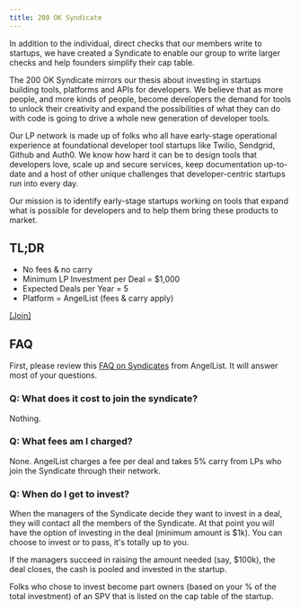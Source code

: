 ```yaml
---
title: 200 OK Syndicate
---
```

In addition to the individual, direct checks that our members write to startups, we have created a Syndicate to enable our group to write larger checks and help founders simplify their cap table.

The 200 OK Syndicate mirrors our thesis about investing in startups building tools, platforms and APIs for developers. We believe that as more people, and more kinds of people, become developers the demand for tools to unlock their creativity and expand the possibilities of what they can do with code is going to drive a whole new generation of developer tools.

Our LP network is made up of folks who all have early-stage operational experience at foundational developer tool startups like Twilio, Sendgrid, Github and Auth0. We know how hard it can be to design tools that developers love, scale up and secure services, keep documentation up-to-date and a host of other unique challenges that developer-centric startups run into every day.

Our mission is to identify early-stage startups working on tools that expand what is possible for developers and to help them bring these products to market.
## TL;DR

* No fees & no carry
* Minimum LP Investment per Deal = $1,​000
* Expected Deals per Year = 5
* Platform = AngelList (fees & carry apply)

[[Join]](https://angel.co/s/http-200-ok/w7Q2q)

## FAQ

First, please review this [FAQ on Syndicates](https://help.venture.angel.co/hc/en-us/sections/360009504072-Syndicates) from AngelList. It will answer most of your questions.

### Q: What does it cost to join the syndicate?

Nothing.

### Q: What fees am I charged?

None. AngelList charges a fee per deal and takes 5% carry from LPs who join the Syndicate through their network.

### Q: When do I get to invest?

When the managers of the Syndicate decide they want to invest in a deal, they will contact all the members of the Syndicate. At that point you will have the option of investing in the deal (minimum amount is $1k). You can choose to invest or to pass, it's totally up to you.

If the managers succeed in raising the amount needed (say, $100k), the deal closes, the cash is pooled and invested in the startup.

Folks who chose to invest become part owners (based on your % of the total investment) of an SPV that is listed on the cap table of the startup.
